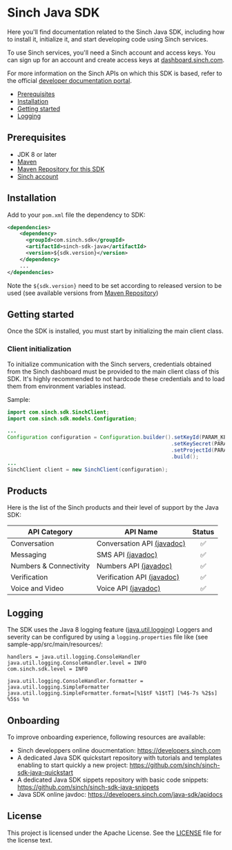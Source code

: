 # Sinch Java SDK

Here you'll find documentation related to the Sinch Java SDK, including how to install it, initialize it, and start developing <language> code using Sinch services.

To use Sinch services, you'll need a Sinch account and access keys. You can sign up for an account and create access keys at [dashboard.sinch.com](https://dashboard.sinch.com).

For more information on the Sinch APIs on which this SDK is based, refer to the official [developer documentation portal](https://developers.sinch.com).


- [Prerequisites](#prerequisites)
- [Installation](#installation)
- [Getting started](#getting-started)
- [Logging]()

## Prerequisites

- JDK 8 or later
- [Maven](https://maven.apache.org/)
- [Maven Repository for this SDK](https://central.sonatype.com/artifact/com.sinch.sdk/sinch-sdk-java)
- [Sinch account](https://dashboard.sinch.com)

## Installation

Add to your `pom.xml` file the dependency to SDK:
```xml  
<dependencies>
    <dependency>
      <groupId>com.sinch.sdk</groupId>
      <artifactId>sinch-sdk-java</artifactId>
      <version>${sdk.version}</version>
    </dependency>
    ...
</dependencies>
```
Note the `${sdk.version}` need to be set according to released version to be used (see available versions from [Maven Repository](https://central.sonatype.com/artifact/com.sinch.sdk/sinch-sdk-java))

## Getting started

Once the SDK is installed, you must start by initializing the main client class.

### Client initialization

To initialize communication with the Sinch servers, credentials obtained from the Sinch dashboard must be provided to the main client class of this SDK. It's highly recommended to not hardcode these credentials and to load them from environment variables instead.

Sample:

```java
import com.sinch.sdk.SinchClient;
import com.sinch.sdk.models.Configuration;

...
Configuration configuration = Configuration.builder().setKeyId(PARAM_KEY_ID)
                                                     .setKeySecret(PARAM_KEY_SECRET)
                                                     .setProjectId(PARAM_PROJECT_ID)
                                                     .build();
...
SinchClient client = new SinchClient(configuration);
```

## Products

Here is the list of the Sinch products and their level of support by the Java SDK:

| API Category           | API Name                                                                                                                            | Status |
|------------------------|-------------------------------------------------------------------------------------------------------------------------------------|:------:|
| Conversation           | Conversation API [(javadoc)](https://developers.sinch.com/java-sdk/apidocs/com/sinch/sdk/domains/conversation/package-summary.html) |   ✅   |
| Messaging              | SMS API [(javadoc)](https://developers.sinch.com/java-sdk/apidocs/com/sinch/sdk/domains/sms/package-summary.html)                   |   ✅   |
| Numbers & Connectivity | Numbers API [(javadoc)](https://developers.sinch.com/java-sdk/apidocs/com/sinch/sdk/domains/numbers/package-summary.html)           |   ✅   |
| Verification           | Verification API [(javadoc)](https://developers.sinch.com/java-sdk/apidocs/com/sinch/sdk/domains/verification/package-summary.html) |   ✅   |
| Voice and Video        | Voice API [(javadoc)](https://developers.sinch.com/java-sdk/apidocs/com/sinch/sdk/domains/voice/package-summary.html)               |   ✅   |


## Logging

The SDK uses the Java 8 logging feature ([java.util.logging](https://docs.oracle.com/javase/8/docs/api/java/util/logging/package-summary.html))
Loggers and severity can be configured by using a `logging.properties` file like (see sample-app/src/main/resources/:
```
handlers = java.util.logging.ConsoleHandler
java.util.logging.ConsoleHandler.level = INFO
com.sinch.sdk.level = INFO

java.util.logging.ConsoleHandler.formatter = java.util.logging.SimpleFormatter
java.util.logging.SimpleFormatter.format=[%1$tF %1$tT] [%4$-7s %2$s] %5$s %n
```

## Onboarding

To improve onboarding experience, following resources are available:
- Sinch developpers online doucmentation: https://developers.sinch.com 
- A dedicated Java SDK quickstart repository with tutorials and templates enabling to start quickly a new project: https://github.com/sinch/sinch-sdk-java-quickstart
- A dedicated Java SDK sippets repository with basic code snippets: https://github.com/sinch/sinch-sdk-java-snippets
- Java SDK online javdoc: https://developers.sinch.com/java-sdk/apidocs


## License

This project is licensed under the Apache License. See the [LICENSE](LICENSE) file for the license text.
